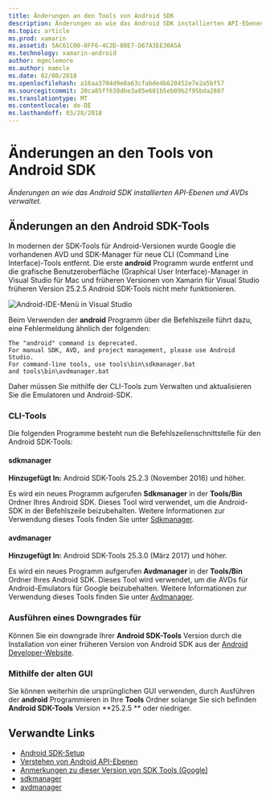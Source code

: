 ```yaml
---
title: Änderungen an den Tools von Android SDK
description: Änderungen an wie das Android SDK installierten API-Ebenen und AVDs verwaltet.
ms.topic: article
ms.prod: xamarin
ms.assetid: 5AC61C00-0FF6-4C2D-80E7-D67A3EE30A5A
ms.technology: xamarin-android
author: mgmclemore
ms.author: mamcle
ms.date: 02/08/2018
ms.openlocfilehash: a16aa3704d9e0a63cfabde4b620452e7e2a5bf57
ms.sourcegitcommit: 20ca85ff638dbe3a85e601b5eb09b2f95bda2807
ms.translationtype: MT
ms.contentlocale: de-DE
ms.lasthandoff: 03/28/2018
---
```

# <a name="changes-to-the-android-sdk-tooling"></a>Änderungen an den Tools von Android SDK

_Änderungen an wie das Android SDK installierten API-Ebenen und AVDs verwaltet._

## <a name="changes-to--android-sdk-tooling"></a>Änderungen an den Android SDK-Tools

In modernen der SDK-Tools für Android-Versionen wurde Google die vorhandenen AVD und SDK-Manager für neue CLI (Command Line Interface)-Tools entfernt. Die erste **android** Programm wurde entfernt und die grafische Benutzeroberfläche (Graphical User Interface)-Manager in Visual Studio für Mac und früheren Versionen von Xamarin für Visual Studio früheren Version 25.2.5 Android SDK-Tools nicht mehr funktionieren.


![Android-IDE-Menü in Visual Studio](sdk-cli-tooling-changes-images/android-ide-menu.png)

Beim Verwenden der **android** Programm über die Befehlszeile führt dazu, eine Fehlermeldung ähnlich der folgenden:

```shell
The "android" command is deprecated.
For manual SDK, AVD, and project management, please use Android Studio.
For command-line tools, use tools\bin\sdkmanager.bat
and tools\bin\avdmanager.bat
```

Daher müssen Sie mithilfe der CLI-Tools zum Verwalten und aktualisieren Sie die Emulatoren und Android-SDK.

### <a name="cli-tools"></a>CLI-Tools

Die folgenden Programme besteht nun die Befehlszeilenschnittstelle für den Android SDK-Tools:

#### <a name="sdkmanager"></a>sdkmanager

**Hinzugefügt In:** Android SDK-Tools 25.2.3 (November 2016) und höher.

Es wird ein neues Programm aufgerufen **Sdkmanager** in der **Tools/Bin** Ordner Ihres Android SDK. Dieses Tool wird verwendet, um die Android-SDK in der Befehlszeile beizubehalten. Weitere Informationen zur Verwendung dieses Tools finden Sie unter [Sdkmanager](https://developer.android.com/studio/command-line/sdkmanager.html).

#### <a name="avdmanager"></a>avdmanager

**Hinzugefügt In:** Android SDK-Tools 25.3.0 (März 2017) und höher.

Es wird ein neues Programm aufgerufen **Avdmanager** in der **Tools/Bin** Ordner Ihres Android SDK. Dieses Tool wird verwendet, um die AVDs für Android-Emulators für Google beizubehalten. Weitere Informationen zur Verwendung dieses Tools finden Sie unter [Avdmanager](https://developer.android.com/studio/command-line/avdmanager.html).

### <a name="downgrading"></a>Ausführen eines Downgrades für

Können Sie ein downgrade Ihrer **Android SDK-Tools** Version durch die Installation von einer früheren Version von Android SDK aus der [Android Developer-Website](https://developer.android.com/studio/index.html).

### <a name="using-the-old-gui"></a>Mithilfe der alten GUI

Sie können weiterhin die ursprünglichen GUI verwenden, durch Ausführen der **android** Programmieren in Ihre **Tools** Ordner solange Sie sich befinden **Android SDK-Tools** Version **25.2.5 ** oder niedriger.


## <a name="related-links"></a>Verwandte Links

- [Android SDK-Setup](~/android/get-started/installation/android-sdk.md)
- [Verstehen von Android API-Ebenen](~/android/app-fundamentals/android-api-levels.md)
- [Anmerkungen zu dieser Version von SDK Tools (Google)](https://developer.android.com/studio/releases/sdk-tools.html)
- [sdkmanager](https://developer.android.com/studio/command-line/sdkmanager.html)
- [avdmanager](https://developer.android.com/studio/command-line/avdmanager.html)
